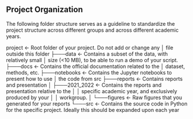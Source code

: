 ## Project Organization

The following folder structure serves as a guideline to standardize the project
structure across different groups and across different academic years.

project            <- Root folder of your project. Do not add or change any
│                     file outside this folder
├───data           <- Contains a subset of the data, with relatively small 
│                     size (<10 MB), to be able to run a demo of your script.
├───docs           <- Contains the official documentation related to the
│                     dataset, methods, etc.
├───notebooks      <- Contains the Jupyter notebooks to present how to use
│                     the code from src
├───reports        <- Contains reports and presentation
│   ├───2021_2022  <- Contains the reports and presentation relative to the 
│   │                 specific academic year, and exclusively produced by your
│   │                 workgroup.
│   └───figures    <- Raw figures that you generated for your reports
└───src            <- Contains the source code in Python for the specific 
                      project. Ideally this should be expanded upon each year

 